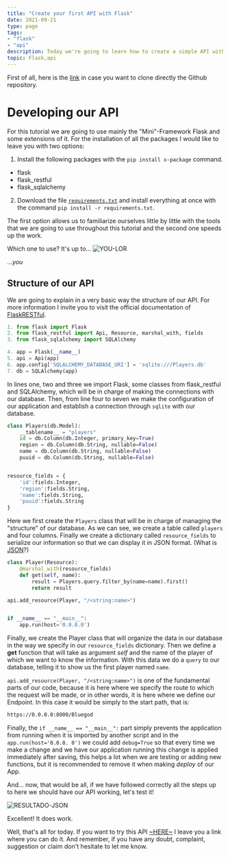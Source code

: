 ```yaml
---
title: "Create your first API with Flask"
date: 2021-09-21
type: page
tags: 
- "flask"
- "api"
description: Today we're going to learn how to create a simple API with Flask. At first glance, this may seem like a complex project, but once we get started, we realize it's actually the opposite - very straightforward and fun to do. So I invite you to get your IDE ready and let's get started
topic: Flask,api
---
```


First of all, here is the [link](https://github.com/Rooyca/API-LoRFinder) in case you want to clone directly the Github repository.

# Developing our API 

For this tutorial we are going to use mainly the "Mini"-Framework Flask and some extensions of it. For the installation of all the packages I would like to leave you with two options:
1. Install the following packages with the `pip install x-package` command. 
- flask
- flask_restful
- flask_sqlalchemy

2. Download the file [`requirements.txt`](https://github.com/Rooyca/API-LoRFinder/blob/main/requirements.txt) and install everything at once with the command `pip install -r requirements.txt`.

The first option allows us to familiarize ourselves little by little with the tools that we are going to use throughout this tutorial and the second one speeds up the work. 

Which one to use? It's up to...
![YOU-LOR](https://res.cloudinary.com/rooyca/image/upload/v1632278025/Blog/Imgs/Website%20and%20Api%20with%20Flask%20%28LoR%29/lor_gi6hgv.jpg)

...*you*


## Structure of our API

We are going to explain in a very basic way the structure of our API. For more information I invite you to visit the official documentation of [FlaskRESTful](https://flask-restful.readthedocs.io/en/latest/). 

``` python
1. from flask import Flask
2. from flask_restful import Api, Resource, marshal_with, fields
3. from flask_sqlalchemy import SQLAlchemy

4. app = Flask(__name__)
5. api = Api(app)
6. app.config['SQLALCHEMY_DATABASE_URI'] = 'sqlite:///Players.db'
7. db = SQLAlchemy(app)
```

In lines one, two and three we import Flask, some classes from flask_restful and SQLAlchemy, which will be in charge of making the connections with our database. Then, from line four to seven we make the configuration of our application and establish a connection through `sqlite` with our database.

```python
class Players(db.Model):
    __tablename__ = "players"
    id = db.Column(db.Integer, primary_key=True)
    region = db.Column(db.String, nullable=False)
    name = db.Column(db.String, nullable=False)
    puuid = db.Column(db.String, nullable=False)


resource_fields = {
    'id':fields.Integer,
    'region':fields.String,
    'name':fields.String,
    'puuid':fields.String
}
```
Here we first create the `Players` class that will be in charge of managing the "structure" of our database. As we can see, we create a table called `players` and four columns. Finally we create a dictionary called `resource_fields` to serialize our information so that we can display it in JSON format. (What is [JSON](https://es.wikipedia.org/wiki/JSON)?)

```python
class Player(Resource):
    @marshal_with(resource_fields)
    def get(self, name):
        result = Players.query.filter_by(name=name).first()
        return result

api.add_resource(Player, "/<string:name>")


if __name__ == "__main__":
    app.run(host='0.0.0.0')
```
Finally, we create the Player class that will organize the data in our database in the way we specify in our `resource_fields` dictionary. Then we define a **get** function that will take as argument *self* and the name of the player of which we want to know the information. With this data we do a `query` to our database, telling it to show us the first player named `name`. 

`api.add_resource(Player, "/<string:name>")` is one of the fundamental parts of our code, because it is here where we specify the route to which the request will be made, or in other words, it is here where we define our Endpoint. In this case it would be simply to the start path, that is:

```bash
https://0.0.0.0:8000/Bluegod
```
Finally, the `if __name__ == "__main__":` part simply prevents the application from running when it is imported by another script and in the `app.run(host='0.0.0. 0')` we could add `debug=True` so that every time we make a change and we have our application running this change is applied immediately after saving, this helps a lot when we are testing or adding new functions, but it is recommended to remove it when making *deploy* of our App.

And... now, that would be all, if we have followed correctly all the steps up to here we should have our API working, let's test it! 

![RESULTADO-JSON](https://res.cloudinary.com/rooyca/image/upload/v1632289004/Blog/Imgs/Website%20and%20Api%20with%20Flask%20%28LoR%29/json_vvz4hc.png)

Excellent! It does work. 

Well, that's all for today. If you want to try this API [~HERE~](https://example.com/) I leave you a link where you can do it. And remember, if you have any doubt, complaint, suggestion or claim don't hesitate to let me know.